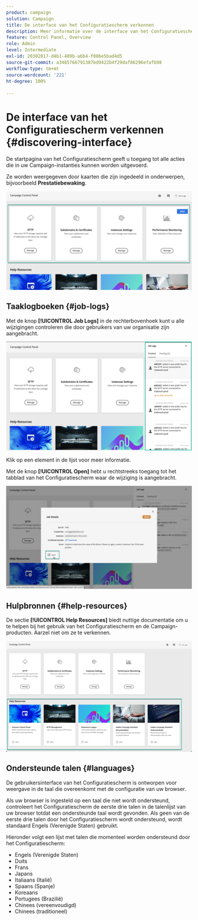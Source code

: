 ```yaml
---
product: campaign
solution: Campaign
title: De interface van het Configuratiescherm verkennen
description: Meer informatie over de interface van het Configuratiescherm
feature: Control Panel, Overview
role: Admin
level: Intermediate
exl-id: 20302017-d4b1-489b-a6b4-f086e5bad4d5
source-git-commit: a3485766791387bd9422b4f29daf86296efafb98
workflow-type: tm+mt
source-wordcount: '221'
ht-degree: 100%

---
```


# De interface van het Configuratiescherm verkennen {#discovering-interface}

De startpagina van het Configuratiescherm geeft u toegang tot alle acties die in uw Campaign-instanties kunnen worden uitgevoerd.

Ze worden weergegeven door kaarten die zijn ingedeeld in onderwerpen, bijvoorbeeld **Prestatiebewaking**.

<!--With upcoming Campaign releases, more topics and cards will be made available.-->

![](assets/control_panel_interface.png)

## Taaklogboeken {#job-logs}

Met de knop **[!UICONTROL Job Logs]** in de rechterbovenhoek kunt u alle wijzigingen controleren die door gebruikers van uw organisatie zijn aangebracht.

![](assets/control_panel_interface2.png)

Klik op een element in de lijst voor meer informatie.

Met de knop **[!UICONTROL Open]** hebt u rechtstreeks toegang tot het tabblad van het Configuratiescherm waar de wijziging is aangebracht.

![](assets/control_panel_logdetails.png)

## Hulpbronnen {#help-resources}

De sectie **[!UICONTROL Help Resources]** biedt nuttige documentatie om u te helpen bij het gebruik van het Configuratiescherm en de Campaign-producten. Aarzel niet om ze te verkennen.

![](assets/helpresources.png)

## Ondersteunde talen {#languages}

De gebruikersinterface van het Configuratiescherm is ontworpen voor weergave in de taal die overeenkomt met de configuratie van uw browser.

Als uw browser is ingesteld op een taal die niet wordt ondersteund, controleert het Configuratiescherm de eerste drie talen in de talenlijst van uw browser totdat een ondersteunde taal wordt gevonden. Als geen van de eerste drie talen door het Configuratiescherm wordt ondersteund, wordt standaard Engels (Verenigde Staten) gebruikt.

Hieronder volgt een lijst met talen die momenteel worden ondersteund door het Configuratiescherm:

* Engels (Verenigde Staten)
* Duits
* Frans
* Japans
* Italiaans (Italië)
* Spaans (Spanje)
* Koreaans
* Portugees (Brazilië)
* Chinees (vereenvoudigd)
* Chinees (traditioneel)
